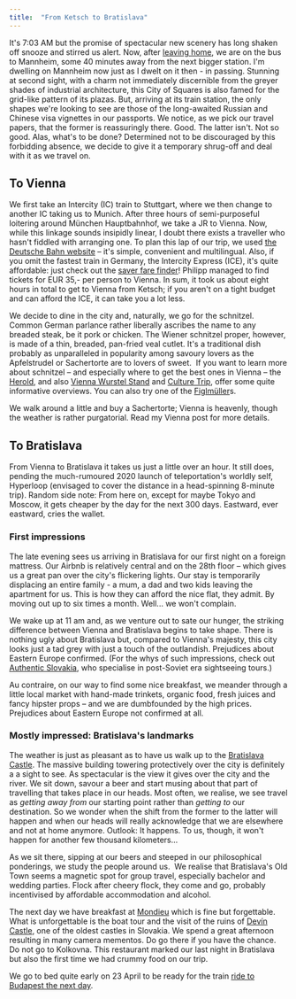 ```yaml
---
title:  "From Ketsch to Bratislava"
---
```



It's 7:03 AM but the promise of spectacular new scenery has long shaken off snooze and stirred us alert. Now, after [leaving home](/?p=766), we are on the bus to Mannheim, some 40 minutes away from the next bigger station. I'm dwelling on Mannheim now just as I dwelt on it then - in passing. Stunning at second sight, with a charm not immediately discernible from the greyer shades of industrial architecture, this City of Squares is also famed for the grid-like pattern of its plazas. But, arriving at its train station, the only shapes we're looking to see are those of the long-awaited Russian and Chinese visa vignettes in our passports. We notice, as we pick our travel papers, that the former is reassuringly there. Good. The latter isn't. Not so good. Alas, what's to be done? Determined not to be discouraged by this forbidding absence, we decide to give it a temporary shrug-off and deal with it as we travel on.

To Vienna
---------

We first take an Intercity (IC) train to Stuttgart, where we then change to another IC taking us to Munich. After three hours of semi-purposeful loitering around München Hauptbahnhof, we take a JR to Vienna. Now, while this linkage sounds insipidly linear, I doubt there exists a traveller who hasn't fiddled with arranging one. To plan this lap of our trip, we used [the Deutsche Bahn website](https://reiseauskunft.bahn.de/) – it's simple, convenient and multilingual. Also, if you omit the fastest train in Germany, the Intercity Express (ICE), it's quite affordable: just check out the [saver fare finder](https://ps.bahn.de/preissuche/preissuche/psc_start.post?country=GBR&lang=en&?dbkanal_007=L04_S02_D002_KIN0060_SPARPREIS-FINDER-BUTTON_LZ03#stay)! Philipp managed to find tickets for EUR 35,- per person to Vienna. In sum, it took us about eight hours in total to get to Vienna from Ketsch; if you aren't on a tight budget and can afford the ICE, it can take you a lot less.

We decide to dine in the city and, naturally, we go for the schnitzel. Common German parlance rather liberally ascribes the name to any breaded steak, be it pork or chicken. The Wiener schnitzel proper, however, is made of a thin, breaded, pan-fried veal cutlet. It's a traditional dish probably as unparalleled in popularity among savoury lovers as the Apfelstrudel or Sachertorte are to lovers of sweet.  If you want to learn more about schnitzel – and especially where to get the best ones in Vienna – the [Herold](https://www.herold.at/blog/beste-schnitzel-wien-top-10/#Wo%5C_gibt%5C_es%5C_das%5C_beste%5C_Wiener%5C_Schnitzel%5C_in%5C_Wien), and also [Vienna Wurstel Stand](https://www.viennawurstelstand.com/guide/8-of-the-best-schnitzel-in-vienna/) and [Culture Trip](https://theculturetrip.com/europe/austria/articles/viennas-best-places-for-wiener-schnitzel/), offer some quite informative overviews. You can also try one of the [Figlmüller](https://figlmueller.at/)s.

We walk around a little and buy a Sachertorte; Vienna is heavenly, though the weather is rather purgatorial. Read my Vienna post for more details.

To Bratislava
-------------

From Vienna to Bratislava it takes us just a little over an hour. It still does, pending the much-rumoured 2020 launch of teleportation's worldly self, Hyperloop (envisaged to cover the distance in a head-spinning 8-minute trip). Random side note: From here on, except for maybe Tokyo and Moscow, it gets cheaper by the day for the next 300 days. Eastward, ever eastward, cries the wallet.

### First impressions

The late evening sees us arriving in Bratislava for our first night on a foreign mattress. Our Airbnb is relatively central and on the 28th floor – which gives us a great pan over the city's flickering lights. Our stay is temporarily displacing an entire family - a mum, a dad and two kids leaving the apartment for us. This is how they can afford the nice flat, they admit. By moving out up to six times a month. Well... we won't complain.

We wake up at 11 am and, as we venture out to sate our hunger, the striking difference between Vienna and Bratislava begins to take shape. There is nothing ugly about Bratislava but, compared to Vienna's majesty, this city looks just a tad grey with just a touch of the outlandish. Prejudices about Eastern Europe confirmed. (For the whys of such impressions, check out [Authentic Slovakia](https://www.authenticslovakia.com/), who specialise in post-Soviet era sightseeing tours.)

Au contraire, on our way to find some nice breakfast, we meander through a little local market with hand-made trinkets, organic food, fresh juices and fancy hipster props – and we are dumbfounded by the high prices. Prejudices about Eastern Europe not confirmed at all. 

### Mostly impressed: Bratislava's landmarks

The weather is just as pleasant as to have us walk up to the [Bratislava Castle](http://www.bratislava-hrad.sk/). The massive building towering protectively over the city is definitely a a sight to see. As spectacular is the view it gives over the city and the river. We sit down, savour a beer and start musing about that part of travelling that takes place in our heads. Most often, we realise, we see travel as _getting away from_ our starting point rather than _getting to_ our destination. So we wonder when the shift from the former to the latter will happen and when our heads will really acknowledge that we are elsewhere and not at home anymore. Outlook: It happens. To us, though, it won't happen for another few thousand kilometers...

As we sit there, sipping at our beers and steeped in our philosophical ponderings, we study the people around us.  We realise that Bratislava's Old Town seems a magnetic spot for group travel, especially bachelor and wedding parties. Flock after cheery flock, they come and go, probably incentivised by affordable accommodation and alcohol.

The next day we have breakfast at [Mondieu](https://mondieu.sk/home/) which is fine but forgettable. What is unforgettable is the boat tour and the visit of the ruins of [Devín Castle](https://en.wikipedia.org/wiki/Dev%C3%ADn%5C_Castle), one of the oldest castles in Slovakia. We spend a great afternoon resulting in many camera mementos. Do go there if you have the chance. Do not go to Kolkovna. This restaurant marked our last night in Bratislava but also the first time we had crummy food on our trip.

We go to bed quite early on 23 April to be ready for the train [ride to Budapest the next day](/?p=2028).

